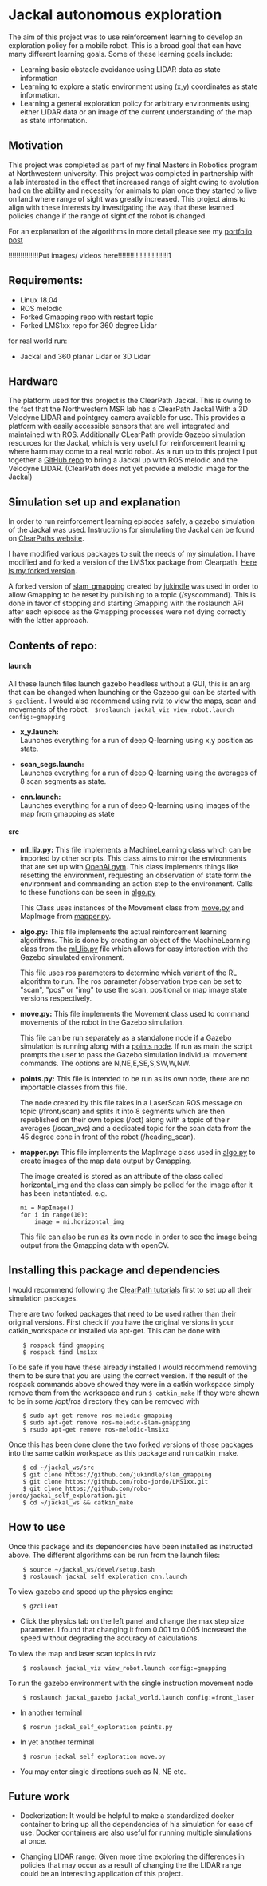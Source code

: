# Jackal autonomous exploration
The aim of this project was to use reinforcement learning to develop an exploration policy for a mobile robot. This is a broad goal that can have many different learning goals. Some of these learning goals include:
* Learning basic obstacle avoidance using LIDAR data as state information
* Learning to explore a static environment using (x,y) coordinates as state information.
* Learning a general exploration policy for arbitrary environments using either LIDAR data or an image of the current understanding of the map as state information.

## Motivation
This project was completed as part of my final Masters in Robotics program at Northwestern university. This project was completed in partnership with a lab interested in the effect that increased range of sight owing to evolution had on the ability and necessity for animals to plan once they started to live on land where range of sight was greatly increased. This project aims to align with these interests by investigating the way that these learned policies change if the range of sight of the robot is changed.

For an explanation of the algorithms in more detail please see my [portfolio post](https://robo-jordo.github.io/portfolio/#portfolioModal12)

!!!!!!!!!!!!!!!Put images/ videos here!!!!!!!!!!!!!!!!!!!!!!!!!1

## Requirements:

* Linux 18.04
* ROS melodic
* Forked Gmapping repo with restart topic
* Forked LMS1xx repo for 360 degree Lidar

for real world run:

* Jackal and 360 planar Lidar or 3D Lidar

## Hardware
The platform used for this project is the ClearPath Jackal. This is owing to the fact that the Northwestern MSR lab has a ClearPath Jackal With a 3D Velodyne LIDAR and pointgrey camera available for use. This provides a platform with easily accessible sensors that are well integrated and maintained with ROS. Additionally CLearPath provide Gazebo simulation resources for the Jackal, which is very useful for reinforcement learning where harm may come to a real world robot. As a run up to this project I put together a [GitHub repo](https://github.com/robo-jordo/jackal_melodic_bringup) to bring a Jackal up with ROS melodic  and the Velodyne LIDAR. (ClearPath does not yet provide a melodic image for the Jackal)

## Simulation set up and explanation

In order to run reinforcement learning episodes safely, a gazebo simulation of the Jackal was used. Instructions for simulating the Jackal can be found on [ClearPaths website](https://www.clearpathrobotics.com/assets/guides/jackal/simulation.html).

I have modified various packages to suit the needs of my simulation.
I have modified and forked a version of the LMS1xx package from Clearpath.
[Here is my forked version](https://github.com/robo-jordo/LMS1xx).

A forked version of [slam_gmapping](https://github.com/jukindle/slam_gmapping) created by [jukindle](https://github.com/jukindle) was used in order to allow Gmapping to be reset by publishing to a topic (/syscommand). This is done in favor of stopping and starting Gmapping with the roslaunch API after each episode as the Gmapping processes were not dying correctly with the latter approach.

## Contents of repo:
#### launch
All these launch files launch gazebo headless without a GUI, this is an arg that can be changed when launching or the Gazebo gui can be started with 
```$ gzclient.```
I would also recommend using rviz to view the maps, scan and movements of the robot.
``` $roslaunch jackal_viz view_robot.launch config:=gmapping```

* **x_y.launch:**  
    Launches everything for a run of deep Q-learning using x,y position as state.

* **scan_segs.launch:**  
    Launches everything for a run of deep Q-learning using the averages of 8 scan segments as state.

* **cnn.launch:**  
    Launches everything for a run of deep Q-learning using images of the map from gmapping as state

#### src

* **ml_lib.py:**
    This file implements a MachineLearning class which can be imported by other scripts. This class aims to mirror the environments that are set up with [OpenAi gym](https://gym.openai.com/). This class implements things like resetting the environment, requesting an observation of state form the environment and commanding an action step to the environment.
    Calls to these functions can be seen in [algo.py](src/algo.py)

    This Class uses instances of the Movement class from [move.py](src/move.py) and MapImage from [mapper.py](src/mapper.py).

* **algo.py:**
    This file implements the actual reinforcement learning algorithms. This is done by creating an object of the MachineLearning class from the [ml_lib.py](src/ml_lib.py) file which allows for easy interaction with the Gazebo simulated environment.

    This file uses ros parameters to determine which variant of the RL algorithm to run. The ros parameter /observation type can be set to "scan", "pos" or "img" to use the scan, positional or map image state versions respectively.

* **move.py:**
    This file implements the Movement class used to command movements of the robot in the Gazebo simulation. 

    This file can be run separately as a standalone node if a Gazebo simulation is running along with a [points node](src/points.py). If run as main the script prompts the user to pass the Gazebo simulation individual movement commands. The options are N,NE,E,SE,S,SW,W,NW.

* **points.py:**
    This file is intended to be run as its own node, there are no importable classes from this file.

    The node created by this file takes in a LaserScan ROS message on topic (/front/scan) and splits it into 8 segments which are then republished on their own topics (/oct<N>) along with a topic of their averages (/scan_avs) and a dedicated topic for the scan data from the 45 degree cone in front of the robot (/heading_scan).

* **mapper.py:**
    This file implements the MapImage class used in [algo.py](src/algo.py) to create images of the map data output by Gmapping.

    The image created is stored as an attribute of the class called horizontal_img and the class can simply be polled for the image after it has been instantiated.
    e.g.
    ```
    mi = MapImage()
    for i in range(10):
        image = mi.horizontal_img
    ```

    This file can also be run as its own node in order to see the image being output from the Gmapping data with openCV.


## Installing this package and dependencies
I would recommend following the [ClearPath tutorials](https://www.clearpathrobotics.com/assets/guides/jackal/simulation.html) first to set up all their simulation packages. 

There are two forked packages that need to be used rather than their original versions. First check if you have the original versions in your catkin_workspace or installed via apt-get. This can be done with 
```
    $ rospack find gmapping
    $ rospack find lms1xx
```
To be safe if you have these already installed I would recommend removing them to be sure that you are using the correct version. If the result of the rospack commands above showed they were in a catkin workspace simply remove them from the workspace and run ```$ catkin_make```
If they were shown to be in some /opt/ros directory they can be removed with 
```
    $ sudo apt-get remove ros-melodic-gmapping
    $ sudo apt-get remove ros-melodic-slam-gmapping
    $ rsudo apt-get remove ros-melodic-lms1xx
```

Once this has been done clone the two forked versions of those packages into the same catkin workspace as this package and run catkin_make.

```
    $ cd ~/jackal_ws/src
    $ git clone https://github.com/jukindle/slam_gmapping
    $ git clone https://github.com/robo-jordo/LMS1xx.git
    $ git clone https://github.com/robo-jordo/jackal_self_exploration.git
    $ cd ~/jackal_ws && catkin_make
```

## How to use

Once this package and its dependencies have been installed as instructed above. The different algorithms can be run from the launch files:

```
    $ source ~/jackal_ws/devel/setup.bash
    $ roslaunch jackal_self_exploration cnn.launch
```

To view gazebo and speed up the physics engine:
```
    $ gzclient
```

* Click the physics tab on the left panel and change the max step size parameter. I found that changing it from 0.001 to 0.005 increased the speed without degrading the accuracy of calculations.

To view the map and laser scan topics in rviz

```
    $ roslaunch jackal_viz view_robot.launch config:=gmapping
```

To run the gazebo environment with the single instruction movement node
```
    $ roslaunch jackal_gazebo jackal_world.launch config:=front_laser
```

* In another terminal
```
    $ rosrun jackal_self_exploration points.py
```
* In yet another terminal 
```
    $ rosrun jackal_self_exploration move.py
```
* You may enter single directions such as N, NE etc..


## Future work
* Dockerization: It would be helpful to make a standardized docker container to bring up all the dependencies of his simulation for ease of use. Docker containers are also useful for running multiple simulations at once.

* Changing LIDAR range: Given more time exploring the differences in policies that may occur as a result of changing the the LIDAR range could be an interesting application of this project.
